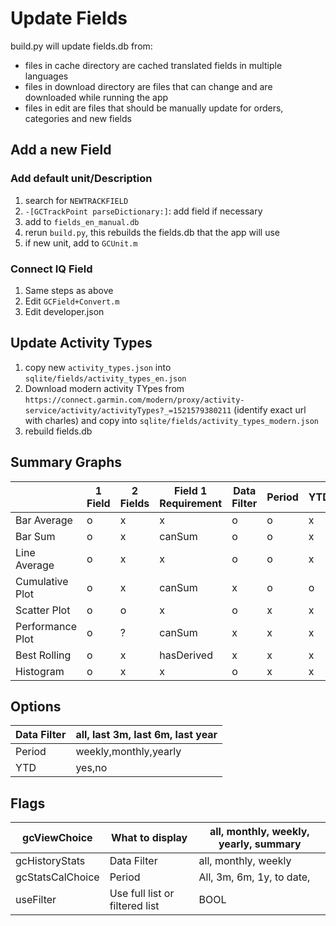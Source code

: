 # Update Fields

build.py will update fields.db from:

- files in cache directory are cached translated fields in multiple languages
- files in download directory are files that can change and are downloaded while running the app 
- files in edit are files that should be manually update for orders, categories and new fields



## Add a new Field

### Add default unit/Description

1. search for `NEWTRACKFIELD`
2. `-[GCTrackPoint parseDictionary:]`: add field if necessary
3. add to `fields_en_manual.db`
4. rerun `build.py`, this rebuilds the fields.db that the app will use 
5. if new unit, add to `GCUnit.m`

### Connect IQ Field

1. Same steps as above
2. Edit `GCField+Convert.m`
3. Edit developer.json

## Update Activity Types

1. copy new `activity_types.json` into `sqlite/fields/activity_types_en.json`
2. Download modern activity TYpes from `https://connect.garmin.com/modern/proxy/activity-service/activity/activityTypes?_=1521579380211` (identify exact url with charles) and copy into `sqlite/fields/activity_types_modern.json`
3. rebuild fields.db

## Summary Graphs

|                  | 1 Field | 2 Fields | Field 1 Requirement | Data Filter | Period | YTD |
|------------------|---------|----------|---------------------|-------------|--------|-----|
| Bar Average      | o       | x        | x                   | o           | o      | x   |
| Bar Sum          | o       | x        | canSum              | o           | o      | x   |
| Line Average     | o       | x        | x                   | o           | o      | x   |
| Cumulative Plot  | o       | x        | canSum              | x           | o      | o   |
| Scatter Plot     | o       | o        | x                   | o           | x      | x   |
| Performance Plot | o       | ?        | canSum              | x           | x      | x   |
| Best Rolling     | o       | x        | hasDerived          | x           | x      | x   |
| Histogram        | o       | x        | x                   | o           | x      | x   |

## Options

| Data Filter | all, last 3m, last 6m, last year |
|-------------|----------------------------------|
| Period      | weekly,monthly,yearly            |
| YTD         | yes,no                           |

## Flags

| gcViewChoice     | What to display                | all, monthly, weekly, yearly, summary |
|------------------|--------------------------------|---------------------------------------|
| gcHistoryStats   | Data Filter                    | all, monthly, weekly                  |
| gcStatsCalChoice | Period                         | All, 3m, 6m, 1y, to date,             |
| useFilter        | Use full list or filtered list | BOOL                                  |


